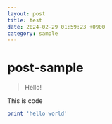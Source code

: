 ```yaml
---
layout: post
title: test
date: 2024-02-29 01:59:23 +0900
category: sample
---
```

# post-sample
> Hello!

This is code
```ruby
print 'hello world'
```